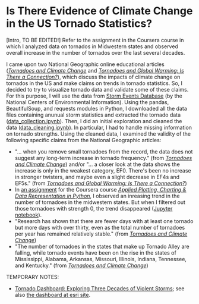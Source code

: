 # Is There Evidence of Climate Change in the US Tornado Statistics?

[Intro, TO BE EDITED!] Refer to the assignment in the Coursera course in which I analyzed data on tornados in Midwestern states and observed overall increase in the number of tornados over the last several decades.

I came upon two National Geographic online educational articles ([_Tornadoes and Climate Change_](https://education.nationalgeographic.org/resource/tornadoes-and-climate-change) and [_Tornadoes and Global Warming: Is There a Connection?_](https://education.nationalgeographic.org/resource/tornadoes-and-global-warming-there-connection)), which discuss the impacts of climate change on tornados in the US and make claims on trends in tornado statistics.  So, I decided to try to visualize tornado data and validate some of these claims.  For this purpose, I will use the data from [Storm Events Database](https://www.ncdc.noaa.gov/stormevents/) (by the National Centers of Environmental Information).  Using the pandas, BeautifulSoup, and requests modules in Python, I downloaded all the data files containing anunual storm statistics and extracted the tornado data ([data_collection.ipynb](data_collection.ipynb)).  Then, I did an initial exploration and cleaned the data ([data_cleaning.ipynb](data_cleaning.ipynb)).  In particular, I had to handle missing information on tornado strengths.  Using the cleaned data, I examined the validity of the following specific claims from the National Geographic articles:
* "... when you remove small tornadoes from the record, the data does not suggest any long-term increase in tornado frequency." (from [_Tornadoes and Climate Change_](https://education.nationalgeographic.org/resource/tornadoes-and-climate-change)) and/or "... a closer look at the data shows the increase is only in the weakest category, EF0. There's been no increase in stronger twisters, and maybe even a slight decrease in EF4s and EF5s." (from [_Tornadoes and Global Warming: Is There a Connection?_](https://education.nationalgeographic.org/resource/tornadoes-and-global-warming-there-connection))
* In [an assignment](Coursera_Assignment_4_Nishikawa.pdf) for the Coursera course [_Applied Plotting, Charting & Data Representation in Python_](https://www.coursera.org/learn/python-plotting?), I observed an inreasing trend in the number of tornadoes in the midwestern states.  But when I filtered out those tornadoes with strength 0, the trend disappeared ([Jupyter notebook](/analysis_midwestern.ipynb)).
* "Research has shown that there are fewer days with at least one tornado but more days with over thirty, even as the total number of tornadoes per year has remained relatively stable." (from [_Tornadoes and Climate Change_](https://education.nationalgeographic.org/resource/tornadoes-and-climate-change))
* "The number of tornadoes in the states that make up Tornado Alley are falling, while tornado events have been on the rise in the states of Mississippi, Alabama, Arkansas, Missouri, Illinois, Indiana, Tennessee, and Kentucky." (from [_Tornadoes and Climate Change_](https://education.nationalgeographic.org/resource/tornadoes-and-climate-change))

TEMPORARY NOTES:
* [Tornado Dashboard: Exploring Three Decades of Violent Storms](https://education.nationalgeographic.org/resource/tornado-dashboard-exploring-three-decades-violent-storms); see also [the dashboard at esri site](https://storymaps.esri.com/stories/tornadoes/).
